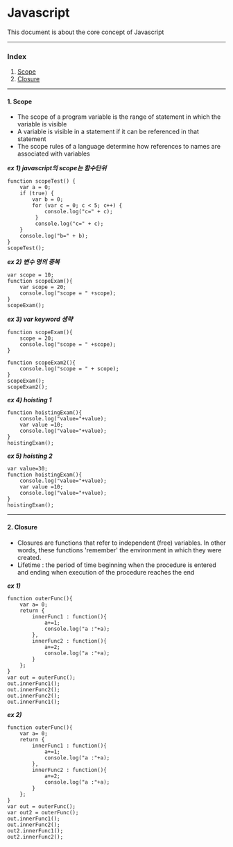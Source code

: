 # Javascript

This document is about the core concept of Javascript

---
### Index
1. [Scope](#Scope)
2. [Closure](#Closure)

---

#### 1. Scope <a id = "Scope"></a>
* The scope of a program variable is the range of statement in which the variable is visible
* A variable is visible in a statement if it can be referenced in that statement
* The scope rules of a language determine how references to names are associated with variables

***ex 1) javascript의 scope는 함수단위***
```
function scopeTest() {  
    var a = 0;
    if (true) {
        var b = 0;
        for (var c = 0; c < 5; c++) {
            console.log("c=" + c);
         }
         console.log("c=" + c);
    }
    console.log("b=" + b);
}
scopeTest();  
```

***ex 2) 변수 명의 중복***
```
var scope = 10;  
function scopeExam(){  
    var scope = 20;
    console.log("scope = " +scope);
}
scopeExam();  
```

***ex 3) var keyword 생략***
```
function scopeExam(){  
    scope = 20;
    console.log("scope = " +scope);
}

function scopeExam2(){  
    console.log("scope = " + scope);
}
scopeExam();  
scopeExam2();  
```

***ex 4) hoisting 1***
```
function hoistingExam(){  
    console.log("value="+value);
    var value =10;
    console.log("value="+value);
}
hoistingExam();
```
***ex 5) hoisting 2***
```
var value=30;  
function hoistingExam(){  
    console.log("value="+value);
    var value =10;
    console.log("value="+value);
}
hoistingExam();
```

---
#### 2. Closure <a id = "Closure"></a>

* Closures are functions that refer to independent (free) variables. In other words, these functions 'remember' the environment in which they were created.
* Lifetime : the period of time beginning when the procedure is entered and ending when execution of the procedure reaches the end

***ex 1)***
```
function outerFunc(){  
    var a= 0;
    return {
        innerFunc1 : function(){
            a+=1;
            console.log("a :"+a);
        },
        innerFunc2 : function(){
            a+=2;
            console.log("a :"+a);
        }
    };
}
var out = outerFunc();  
out.innerFunc1();  
out.innerFunc2();  
out.innerFunc2();  
out.innerFunc1();
```

***ex 2)***
```
function outerFunc(){  
    var a= 0;
    return {
        innerFunc1 : function(){
            a+=1;
            console.log("a :"+a);
        },
        innerFunc2 : function(){
            a+=2;
            console.log("a :"+a);
        }
    };
}
var out = outerFunc();  
var out2 = outerFunc();  
out.innerFunc1();  
out.innerFunc2();  
out2.innerFunc1();  
out2.innerFunc2();
```
